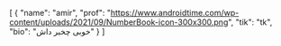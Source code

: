 [
  {
    "name": "amir",
    "prof": "https://www.androidtime.com/wp-content/uploads/2021/09/NumberBook-icon-300x300.png",
    "tik": "tk",
    "bio": "خوبی چخبر داش"
  }
]

